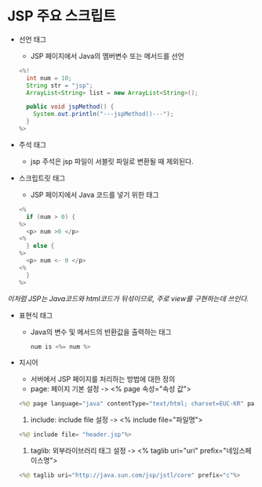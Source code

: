 # JSP 주요 스크립트

* 선언 태그

  * JSP 페이지에서 Java의 멤버변수 또는 메서드를 선언

  ```java
  <%!
    int num = 10;
    String str = "jsp";
    ArrayList<String> list = new ArrayList<String>();

    public void jspMethod() {
      System.out.println("---jspMethod()---");
    }
  %>
  ```

* 주석 태그
  * jsp 주석은 jsp 파일이 서블릿 파일로 변환될 때 제외된다.
* 스크립트릿 태그

  * JSP 페이지에서 Java 코드를 넣기 위한 태그

  ```java
  <%
    if (num > 0) {
  %>
    <p> num >0 </p>
  <%
    } else {
  %>
    <p> num <- 0 </p>
  <%
    }
  %>
  ```

_이처럼 JSP는 Java코드와 html코드가 뒤섞이므로, 주로 view를 구현하는데 쓰인다._

* 표현식 태그
  * Java의 변수 및 메서드의 반환값을 출력하는 태그

    ```java
    num is <%= num %>
    ```
* 지시어

  * 서버에서 JSP 페이지를 처리하는 방법에 대한 정의
  * page: 페이지 기본 설정 -&gt; &lt;% page 속성="속성 값"&gt;

  ```java
  <%@ page language="java" contentType="text/html; charset=EUC-KR" pageEncoding="EUC-KR"%>
  ```

  1. include: include file 설정 -&gt; &lt;% include file="파일명"&gt;

  ```java
  <%@ include file= "header.jsp"%>
  ```

  1. taglib: 외부라이브러리 태그 설정 -&gt; &lt;% taglib uri="uri" prefix="네임스페이스명"&gt;

  ```java
  <%@ taglib uri="http://java.sun.com/jsp/jstl/core" prefix="c"%>
  ```

